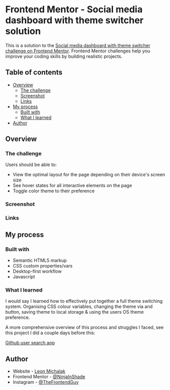 # Frontend Mentor - Social media dashboard with theme switcher solution

This is a solution to the [Social media dashboard with theme switcher challenge on Frontend Mentor](https://www.frontendmentor.io/challenges/social-media-dashboard-with-theme-switcher-6oY8ozp_H). Frontend Mentor challenges help you improve your coding skills by building realistic projects.

## Table of contents

- [Overview](#overview)
  - [The challenge](#the-challenge)
  - [Screenshot](#screenshot)
  - [Links](#links)
- [My process](#my-process)
  - [Built with](#built-with)
  - [What I learned](#what-i-learned)
- [Author](#author)

## Overview

### The challenge

Users should be able to:

- View the optimal layout for the page depending on their device's screen size
- See hover states for all interactive elements on the page
- Toggle color theme to their preference

### Screenshot

<!-- ![](./screenshots/Desktop_solution.png) -->
<!-- ![](./screenshots/Mobile_solution.png) -->

### Links

<!-- - Solution URL: (https://www.frontendmentor.io/solutions/responsive-order-summary-card-TFXa8ZDRV) -->
<!-- - Live Site URL: (https://lm-order-summary-component.netlify.app/) -->

## My process

### Built with

- Semantic HTML5 markup
- CSS custom properties/vars
- Desktop-first workflow
- Javascript

### What I learned

I would say I learned how to effectively put together a full theme switching system. Organising CSS colour variables, changing the theme via and button, saving theme to local storage & using the users OS theme preference.

A more comprehensive overview of this process and struggles I faced, see this project I did a couple days before this:

[Github user search app](https://github.com/NinjaInShade/github-user-search)

## Author

- Website - [Leon Michalak](https://www.leonmichalak.dev)
- Frontend Mentor - [@NinjaInShade](https://www.frontendmentor.io/profile/NinjaInShade)
- Instagram - [@TheFrontendGuy](https://www.instagram.com/thefrontendguy/)
